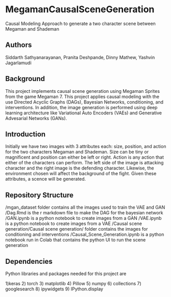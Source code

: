 # MegamanCausalSceneGeneration
Causal Modeling Approach to generate a two character scene between Megaman and Shademan


## Authors
Siddarth Sathyanarayanan, Pranita Deshpande, Dinny Mathew, Yashvin Jagarlamudi

## Background

This project implements causal scene generation using Megaman Sprites from the game Megaman 7. This project applies causal modeling with the use Directed Acyclic Graphs (DAGs), Bayesian Networks, 
conditioning, and interventions. In addition, the image generation is performed using deep learning architecture like Variational Auto Encoders (VAEs) and Generative Advesarial Networks (GANs).


## Introduction 

Initially we have two images with 3 attributes each: size, position, and action for the two characters Megaman and Shademan. Size can be tiny or magnificent and position can either be left or right.
Action is any action that either of the characters can perform. The left side of the image is attacking character and the right image is the defending character. Likewise,  the environment chosen will
affect the background of the fight. Given these attributes, a scence will be generated.

## Repository Structure

/mgan_dataset folder contains all the images used to train the VAE and GAN
/Dag.Rmd is the r markdown file to make the DAG for the bayesian network
/GAN.ipynb is a python notebook to create images from a GAN
/VAE.ipynb is a python notebook to create images from a VAE
/Causal scene generation/Causal scene generation/ folder contains the images for conditioning and interventions
/Causal_Scene_Generation.ipynb is a python notebook run in Colab that contains the python UI to run the scene generation

## Dependencies
Python libraries and packages needed for this project are

1)keras
2) torch
3) matplotlib
4) Pillow
5) numpy
6) collections
7) googlesearch
8) ipywidgets
9) IPython.display
